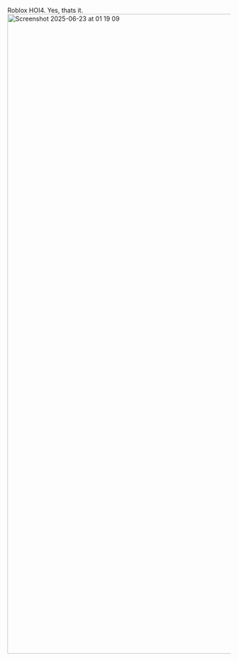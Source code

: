 Roblox HOI4.
Yes, thats it.
<img width="1440" alt="Screenshot 2025-06-23 at 01 19 09" src="https://github.com/user-attachments/assets/d88a4e03-9b16-4b29-a0ac-52686924c47f" />
